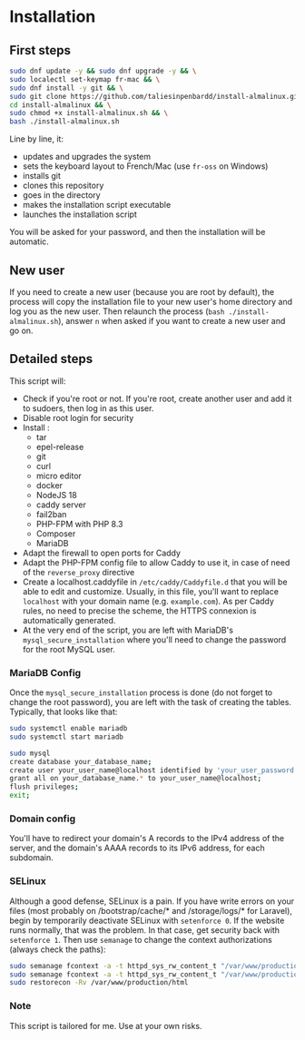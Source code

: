 # Installation

## First steps

```bash
sudo dnf update -y && sudo dnf upgrade -y && \
sudo localectl set-keymap fr-mac && \
sudo dnf install -y git && \
sudo git clone https://github.com/taliesinpenbardd/install-almalinux.git && \
cd install-almalinux && \
sudo chmod +x install-almalinux.sh && \
bash ./install-almalinux.sh
```

Line by line, it:

- updates and upgrades the system
- sets the keyboard layout to French/Mac (use `fr-oss` on Windows)
- installs git
- clones this repository
- goes in the directory
- makes the installation script executable
- launches the installation script

You will be asked for your password, and then the installation will be automatic.

## New user

If you need to create a new user (because you are root by default), the process will copy the installation file to your new user's home directory and log you as the new user. Then relaunch the process (`bash ./install-almalinux.sh`), answer `n` when asked if you want to create a new user and go on.

## Detailed steps

This script will:

- Check if you're root or not. If you're root, create another user and add it to sudoers, then log in as this user.
- Disable root login for security
- Install :
  - tar
  - epel-release
  - git
  - curl
  - micro editor
  - docker
  - NodeJS 18
  - caddy server
  - fail2ban
  - PHP-FPM with PHP 8.3
  - Composer
  - MariaDB
- Adapt the firewall to open ports for Caddy
- Adapt the PHP-FPM config file to allow Caddy to use it, in case of need of the `reverse_proxy` directive
- Create a localhost.caddyfile in `/etc/caddy/Caddyfile.d` that you will be able to edit and customize. Usually, in this file, you'll want to replace `localhost` with your domain name (e.g. `example.com`). As per Caddy rules, no need to precise the scheme, the HTTPS connexion is automatically generated.
- At the very end of the script, you are left with MariaDB's `mysql_secure_installation` where you'll need to change the password for the root MySQL user.

### MariaDB Config

Once the `mysql_secure_installation` process is done (do not forget to change the root password), you are left with the task of creating the tables. Typically, that looks like that:

```bash
sudo systemctl enable mariadb
sudo systemctl start mariadb

sudo mysql
create database your_database_name;
create user your_user_name@localhost identified by 'your_user_password';
grant all on your_database_name.* to your_user_name@localhost;
flush privileges;
exit;
```

### Domain config

You'll have to redirect your domain's A records to the IPv4 address of the server, and the domain's AAAA records to its IPv6 address, for each subdomain.

### SELinux

Although a good defense, SELinux is a pain. If you have write errors on your files (most probably on /bootstrap/cache/\* and /storage/logs/\* for Laravel), begin by temporarily deactivate SELinux with `setenforce 0`. If the website runs normally, that was the problem. In that case, get security back with `setenforce 1`. Then use `semanage` to change the context authorizations (always check the paths):

```bash
sudo semanage fcontext -a -t httpd_sys_rw_content_t "/var/www/production/html/storage(/.*)?" && \
sudo semanage fcontext -a -t httpd_sys_rw_content_t "/var/www/production/html/bootstrap/cache(/.*)?" && \
sudo restorecon -Rv /var/www/production/html
```

### Note

This script is tailored for me. Use at your own risks.
